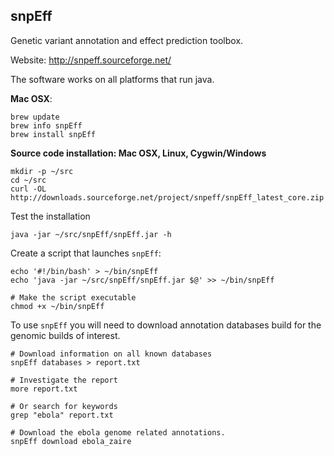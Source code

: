 ## snpEff

Genetic variant annotation and effect prediction toolbox.

Website: http://snpeff.sourceforge.net/

The software works on all platforms that run java.

**Mac OSX**:

	brew update
	brew info snpEff
	brew install snpEff

**Source code installation: Mac OSX, Linux, Cygwin/Windows**

```
mkdir -p ~/src
cd ~/src
curl -OL http://downloads.sourceforge.net/project/snpeff/snpEff_latest_core.zip
```
Test the installation

	java -jar ~/src/snpEff/snpEff.jar -h
	
Create a script that launches `snpEff`:

```
echo '#!/bin/bash' > ~/bin/snpEff
echo 'java -jar ~/src/snpEff/snpEff.jar $@' >> ~/bin/snpEff

# Make the script executable
chmod +x ~/bin/snpEff
```

To use `snpEff` you will need to download annotation databases build for the genomic
builds of interest.

	# Download information on all known databases
	snpEff databases > report.txt

	# Investigate the report
	more report.txt

	# Or search for keywords
	grep "ebola" report.txt

	# Download the ebola genome related annotations.
	snpEff download ebola_zaire

